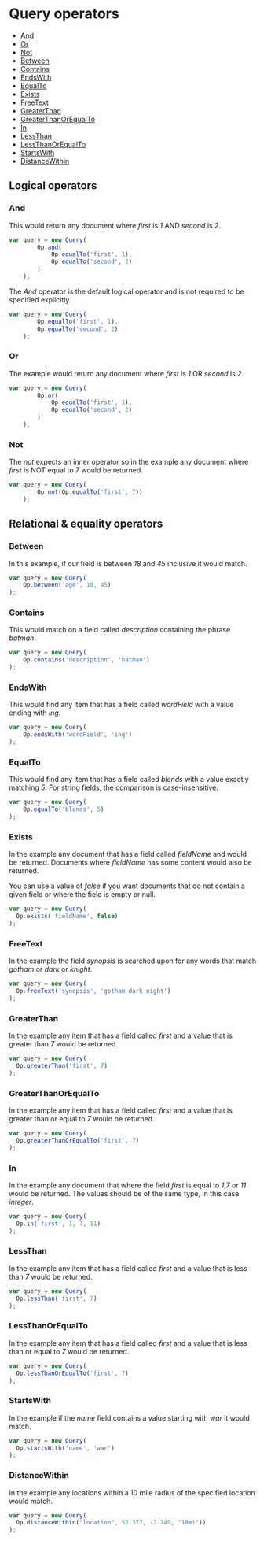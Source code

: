 # Query operators

- [And](#and)
- [Or](#or)
- [Not](#not)
- [Between](#between)
- [Contains](#contains)
- [EndsWith](#endswith)
- [EqualTo](#equalto)
- [Exists](#exists)
- [FreeText](#freetext)
- [GreaterThan](#greaterthan)
- [GreaterThanOrEqualTo](#greaterthanorequalto)
- [In](#in)
- [LessThan](#lessthan)
- [LessThanOrEqualTo](#lessthanorequalto)
- [StartsWith](#startswith)
- [DistanceWithin](#distancewithin)

## Logical operators

### And
This would return any document where *first* is *1* AND *second* is *2*.

```js
var query = new Query(
        Op.and(
            Op.equalTo('first', 1),
            Op.equalTo('second', 2)
        )
    );
```

The *And* operator is the default logical operator and is not required to be specified explicitly.

```js
var query = new Query(
        Op.equalTo('first', 1),
        Op.equalTo('second', 2)
    );
```



### Or
The example would return any document where *first* is *1* OR *second* is *2*.

```js
var query = new Query(
        Op.or(
            Op.equalTo('first', 1),
            Op.equalTo('second', 2)
        )
    );
```



### Not
The *not* expects an inner operator so in the example any document where *first* is NOT equal to *7* would be returned.

```js
var query = new Query(
        Op.not(Op.equalTo('first', 7))
    );
```



## Relational & equality operators

### Between
In this example, if our field is between *18* and *45* inclusive it would match.

```js
var query = new Query(
    Op.between('age', 18, 45)
);
```



### Contains
This would match on a field called *description* containing the phrase *batman*.

```js
var query = new Query(
    Op.contains('description', 'batman')
);
```



### EndsWith
This would find any item that has a field called *wordField* with a value ending with *ing*.

```js
var query = new Query(
    Op.endsWith('wordField', 'ing')
);
```



### EqualTo
This would find any item that has a field called *blends* with a value exactly matching *5*. For string fields, the comparison is case-insensitive.

```js
var query = new Query(
    Op.equalTo('blends', 5)
);
```



### Exists
In the example any document that has a field called *fieldName* and would be returned. Documents where *fieldName* has some content would also be returned.

You can use a value of *false* if you want documents that do not contain a given field or where the field is empty or null.

```js
var query = new Query(
  Op.exists('fieldName', false)
);
```



### FreeText
In the example the field *synopsis* is searched upon for any words that match *gotham* or *dark* or *knight*.

```js
var query = new Query(
  Op.freeText('synopsis', 'gotham dark night')
);
```

### GreaterThan
In the example any item that has a field called *first* and a value that is greater than *7* would be returned.

```js
var query = new Query(
  Op.greaterThan('first', 7)
);
```

### GreaterThanOrEqualTo
In the example any item that has a field called *first* and a value that is greater than or equal to *7* would be returned.

```js
var query = new Query(
  Op.greaterThanOrEqualTo('first', 7)
);
```

### In
In the example any document that where the field *first* is equal to *1*,*7* or *11* would be returned. The values should be of the same type, in this case *integer*.

```js
var query = new Query(
  Op.in('first', 1, 7, 11)
);
```

### LessThan
In the example any item that has a field called *first* and a value that is less than *7* would be returned.

```js
var query = new Query(
  Op.lessThan('first', 7)
);
```

### LessThanOrEqualTo
In the example any item that has a field called *first* and a value that is less than or equal to *7* would be returned.

```js
var query = new Query(
  Op.lessThanOrEqualTo('first', 7)
);
```

### StartsWith
In the example if the *name* field contains a value starting with *war* it would match.

```js
var query = new Query(
  Op.startsWith('name', 'war')
);
```

### DistanceWithin
In the example any locations within a 10 mile radius of the specified location would match.

```js
var query = new Query(
  Op.distanceWithin("location", 52.377, -2.749, "10mi"))
);
```

